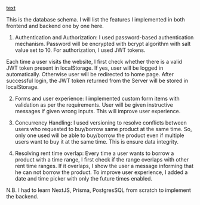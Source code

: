 [text](prisma/schema.prisma)

This is the database schema. I will list the features I implemented in both frontend and backend one by one here.

1. Authentication and Authorization:
   I used password-based authentication mechanism. Password will be encrypted with bcrypt algorithm with salt value set to 10. For authorization, I used JWT tokens.

Each time a user visits the website, I first check whether there is a valid JWT token present in localStorage. If yes, user will be logged in automatically. Otherwise user will be redirected to home page. After successful login, the JWT token returned from the Server will be stored in localStorage.

2. Forms and user experience: I implemented custom form items with validation as per the requirements. User will be given instructive messages if given wrong inputs. This will improve user experience.

3. Concurrency Handling: I used versioning to resolve conflicts between users who requested to buy/borrow same product at the same time. So, only one used will be able to buy/borrow the product even if multiple users want to buy it at the same time. This is ensure data integrity.

4. Resolving rent time overlap: Every time a user wants to borrow a product with a time range, I first check if the range overlaps with other rent time ranges. If it overlaps, I show the user a message informing that he can not borrow the product. To improve user experience, I added a date and time picker with only the future times enabled.

N.B. I had to learn NextJS, Prisma, PostgresSQL from scratch to implement the backend.
